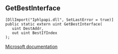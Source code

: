 ## GetBestInterface

```
[DllImport("Iphlpapi.dll", SetLastError = true)]
public static extern uint GetBestInterface(
   uint DestAddr,
   out uint BestIfIndex
);
```

[Microsoft documentation](https://docs.microsoft.com/en-us/windows/win32/api/iphlpapi/nf-iphlpapi-getbestinterface)
